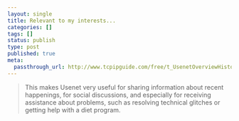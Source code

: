 ```yaml
---
layout: single
title: Relevant to my interests...
categories: []
tags: []
status: publish
type: post
published: true
meta:
  passthrough_url: http://www.tcpipguide.com/free/t_UsenetOverviewHistoryandStandards-2.htm
---
```

>This makes Usenet very useful for sharing information about recent happenings, for social discussions, and especially for receiving assistance about problems, such as resolving technical glitches or getting help with a diet program.
